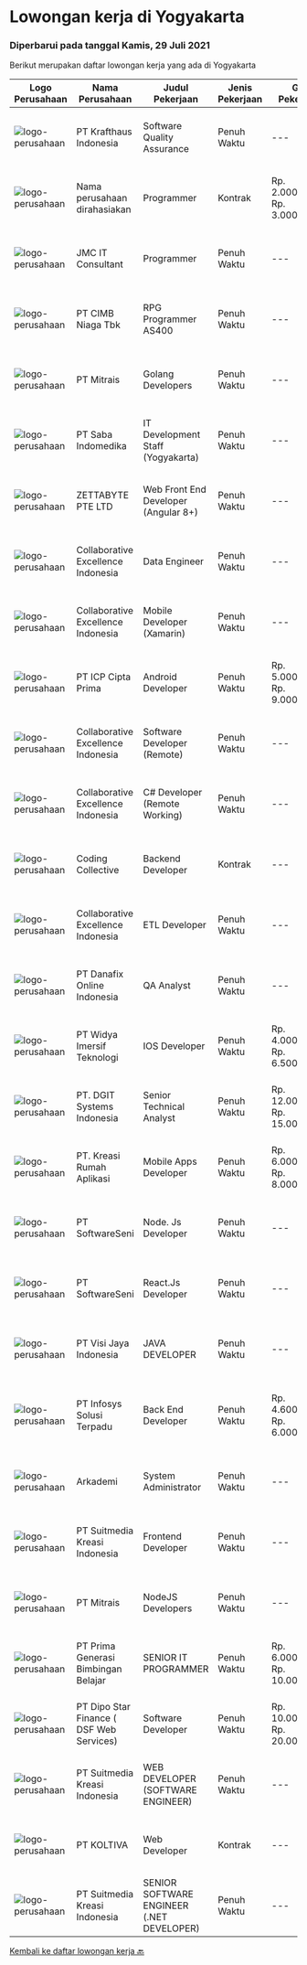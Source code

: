 
  # Lowongan kerja di Yogyakarta

  ### Diperbarui pada tanggal Kamis, 29 Juli 2021

  Berikut merupakan daftar lowongan kerja yang ada di Yogyakarta

  |Logo Perusahaan | Nama Perusahaan | Judul Pekerjaan | Jenis Pekerjaan | Gaji Pekerjaan | Lokasi | Deskripsi | Tanggal diunggah | Pranala |
  | -------------- | --------------- | --------------- | --------- | --------- | -------------- | ------- | ----------- | ----------- |
  |![logo-perusahaan](https://image-service-cdn.seek.com.au/bef45686e3919076089a028d297160d83ed7cc14/ee4dce1061f3f616224767ad58cb2fc751b8d2dc)|PT Krafthaus Indonesia|Software Quality Assurance|Penuh Waktu|---|Yogyakarta|Job Description Identify, record, document thoroughly, and track bugs. Create and follow well-structured test plans and test cases. Have clear and...|Rabu, 28 Juli 2021|https://www.jobstreet.co.id/id/job/software-quality-assurance-3587655?token=0~7ba1afd9-32c7-4096-a3dd-c6b307cfa845&sectionRank=1&jobId=jobstreet-id-job-3587655|
|![logo-perusahaan](https://us.123rf.com/450wm/pavelstasevich/pavelstasevich1811/pavelstasevich181101027/112815900-stock-vector-no-image-available-icon-flat-vector.jpg?ver=6)|Nama perusahaan dirahasiakan|Programmer|Kontrak|Rp. 2.000.000-Rp. 3.000.000|Yogyakarta|Back End Programmer :Deskripsi Pekerjaan : Membuat spesifikasi teknis dari suatu program (software), aplikasi atau sistem; Melakukan perancangan dan...|Rabu, 28 Juli 2021|https://www.jobstreet.co.id/id/job/programmer-3587369?token=0~7ba1afd9-32c7-4096-a3dd-c6b307cfa845&sectionRank=2&jobId=jobstreet-id-job-3587369|
|![logo-perusahaan](https://image-service-cdn.seek.com.au/a2204a6f248fedfcfbb4d393e68e7d11a2931c9a/ee4dce1061f3f616224767ad58cb2fc751b8d2dc)|JMC IT Consultant|Programmer|Penuh Waktu|---|Bantul|Greetings! We are growing IT Consultant that focused on E-Gov industry. Within 12 years, we are already helping more than 300 IT development in...|Rabu, 28 Juli 2021|https://www.jobstreet.co.id/id/job/programmer-3581284?token=0~7ba1afd9-32c7-4096-a3dd-c6b307cfa845&sectionRank=3&jobId=jobstreet-id-job-3581284|
|![logo-perusahaan](https://image-service-cdn.seek.com.au/2c6f6f12cb15b08239744ca7630b97fee07e84ce/ee4dce1061f3f616224767ad58cb2fc751b8d2dc)|PT CIMB Niaga Tbk|RPG Programmer AS400|Penuh Waktu|---|Jakarta Raya|Job Description: Create new program and modification as required by business unit Prepare system solution on root cause as preventive action Create...|Rabu, 28 Juli 2021|https://www.jobstreet.co.id/id/job/rpg-programmer-as400-3580663?token=0~7ba1afd9-32c7-4096-a3dd-c6b307cfa845&sectionRank=4&jobId=jobstreet-id-job-3580663|
|![logo-perusahaan](https://image-service-cdn.seek.com.au/969b0c47f133a1e0155056a5d964c63953dd6304/ee4dce1061f3f616224767ad58cb2fc751b8d2dc)|PT Mitrais|Golang Developers|Penuh Waktu|---|Bali|Build your Career with Mitrais!We're looking for experienced Golang Developers to be part of our team. What will you be doing? Liaising with...|Rabu, 28 Juli 2021|https://www.jobstreet.co.id/id/job/golang-developers-3587780?token=0~7ba1afd9-32c7-4096-a3dd-c6b307cfa845&sectionRank=5&jobId=jobstreet-id-job-3587780|
|![logo-perusahaan](https://image-service-cdn.seek.com.au/fd4e0e8b1c4e3845b01f36c504d8073041e3b470/ee4dce1061f3f616224767ad58cb2fc751b8d2dc)|PT Saba Indomedika|IT Development Staff (Yogyakarta)|Penuh Waktu|---|Yogyakarta|Deskripsi Pekerjaan Membuat program untuk kebutuhan perusahaan khususnya aplikasi Finance Memformulasikan spesifikasi program dan basic prototypes...|Senin, 26 Juli 2021|https://www.jobstreet.co.id/id/job/it-development-staff-yogyakarta-3585518?token=0~7ba1afd9-32c7-4096-a3dd-c6b307cfa845&sectionRank=6&jobId=jobstreet-id-job-3585518|
|![logo-perusahaan](https://image-service-cdn.seek.com.au/a9ad8fdd00d66418bb5e9ec41ddbc2318ccec822/ee4dce1061f3f616224767ad58cb2fc751b8d2dc)|ZETTABYTE PTE LTD|Web Front End Developer (Angular 8+)|Penuh Waktu|---|Yogyakarta|Company IntroductionZettabyte is a software development company that focuses on the education sector. We work together with our multicultural team...|Rabu, 28 Juli 2021|https://www.jobstreet.co.id/id/job/web-front-end-developer-angular-8-3580526?token=0~7ba1afd9-32c7-4096-a3dd-c6b307cfa845&sectionRank=7&jobId=jobstreet-id-job-3580526|
|![logo-perusahaan](https://image-service-cdn.seek.com.au/7145b1ba6bc0dbd678e2bf86d776dd2b1b9b81f6/ee4dce1061f3f616224767ad58cb2fc751b8d2dc)|Collaborative Excellence Indonesia|Data Engineer|Penuh Waktu|---|Bali|Job Description Develops or modifies data models, ETL processes, and BI tool solutions Ensures appropriate documentation for all development and...|Rabu, 28 Juli 2021|https://www.jobstreet.co.id/id/job/data-engineer-3587388?token=0~7ba1afd9-32c7-4096-a3dd-c6b307cfa845&sectionRank=8&jobId=jobstreet-id-job-3587388|
|![logo-perusahaan](https://image-service-cdn.seek.com.au/7145b1ba6bc0dbd678e2bf86d776dd2b1b9b81f6/ee4dce1061f3f616224767ad58cb2fc751b8d2dc)|Collaborative Excellence Indonesia|Mobile Developer (Xamarin)|Penuh Waktu|---|Jakarta Raya|Responsibilities: Capable of understanding and delivering development according to plan Understanding software development lifecycle, solution,...|Rabu, 28 Juli 2021|https://www.jobstreet.co.id/id/job/mobile-developer-xamarin-3587938?token=0~7ba1afd9-32c7-4096-a3dd-c6b307cfa845&sectionRank=9&jobId=jobstreet-id-job-3587938|
|![logo-perusahaan](https://image-service-cdn.seek.com.au/93e6dad843d24e4594bfcaa869dd5928ad23e0e4/ee4dce1061f3f616224767ad58cb2fc751b8d2dc)|PT ICP Cipta Prima|Android Developer|Penuh Waktu|Rp. 5.000.000-Rp. 9.000.000|Yogyakarta|Persyaratan: Mahir dalam Android Native Berpengalaman atau dapat menggunakan kotlin merupakan nilai tambah Berpengalaman dalam Hybird Mobile...|Rabu, 28 Juli 2021|https://www.jobstreet.co.id/id/job/android-developer-3580756?token=0~7ba1afd9-32c7-4096-a3dd-c6b307cfa845&sectionRank=10&jobId=jobstreet-id-job-3580756|
|![logo-perusahaan](https://image-service-cdn.seek.com.au/7145b1ba6bc0dbd678e2bf86d776dd2b1b9b81f6/ee4dce1061f3f616224767ad58cb2fc751b8d2dc)|Collaborative Excellence Indonesia|Software Developer (Remote)|Penuh Waktu|---|Jawa Timur|Responsibilities: Work with Product Management and Products Engineering teams to design, develop, maintain and enhance web-based and mobile-based...|Rabu, 28 Juli 2021|https://www.jobstreet.co.id/id/job/software-developer-remote-3587937?token=0~7ba1afd9-32c7-4096-a3dd-c6b307cfa845&sectionRank=11&jobId=jobstreet-id-job-3587937|
|![logo-perusahaan](https://image-service-cdn.seek.com.au/7145b1ba6bc0dbd678e2bf86d776dd2b1b9b81f6/ee4dce1061f3f616224767ad58cb2fc751b8d2dc)|Collaborative Excellence Indonesia|C# Developer (Remote Working)|Penuh Waktu|---|Jakarta Raya|Responsibilities: Design, coding, and testing of modules for various components of our product framework Capable of understanding and delivering...|Rabu, 28 Juli 2021|https://www.jobstreet.co.id/id/job/c-developer-remote-working-3587383?token=0~7ba1afd9-32c7-4096-a3dd-c6b307cfa845&sectionRank=12&jobId=jobstreet-id-job-3587383|
|![logo-perusahaan](https://image-service-cdn.seek.com.au/173d90a4796b9060b32d48ba09d1cc3a5bacc8b1/ee4dce1061f3f616224767ad58cb2fc751b8d2dc)|Coding Collective|Backend Developer|Kontrak|---|Yogyakarta|Requirements: Engineering wisdom equivalent to 2 years of experiences. Willing to work in Yogyakarta. Excellent English communication skills....|Rabu, 28 Juli 2021|https://www.jobstreet.co.id/id/job/backend-developer-3587103?token=0~7ba1afd9-32c7-4096-a3dd-c6b307cfa845&sectionRank=13&jobId=jobstreet-id-job-3587103|
|![logo-perusahaan](https://image-service-cdn.seek.com.au/7145b1ba6bc0dbd678e2bf86d776dd2b1b9b81f6/ee4dce1061f3f616224767ad58cb2fc751b8d2dc)|Collaborative Excellence Indonesia|ETL Developer|Penuh Waktu|---|Bali|Job Description Developing database objects and creates and automate ETL processes Develop and execute database queries and conduct analysis Provides...|Rabu, 28 Juli 2021|https://www.jobstreet.co.id/id/job/etl-developer-3587939?token=0~7ba1afd9-32c7-4096-a3dd-c6b307cfa845&sectionRank=14&jobId=jobstreet-id-job-3587939|
|![logo-perusahaan](https://image-service-cdn.seek.com.au/a306aa4b262071df57a1eaec9adc441832274ebb/ee4dce1061f3f616224767ad58cb2fc751b8d2dc)|PT Danafix Online Indonesia|QA Analyst|Penuh Waktu|---|Yogyakarta|Job requirements Bachelor's Degree in Computer Science, Information Technology, Computer Engineering, and any related field Experience in Automation...|Senin, 26 Juli 2021|https://www.jobstreet.co.id/id/job/qa-analyst-3585478?token=0~7ba1afd9-32c7-4096-a3dd-c6b307cfa845&sectionRank=15&jobId=jobstreet-id-job-3585478|
|![logo-perusahaan](https://image-service-cdn.seek.com.au/d13618e6117b623ed509a1d69a40fb81c7b188eb/ee4dce1061f3f616224767ad58cb2fc751b8d2dc)|PT Widya Imersif Teknologi|IOS Developer|Penuh Waktu|Rp. 4.000.000-Rp. 6.500.000|Sleman|Requirement : Proficient in Objective-C, Swift, and Cocoa Touch. Extensive experience with iOS Frameworks such as Core Data and Core Animation....|Rabu, 28 Juli 2021|https://www.jobstreet.co.id/id/job/ios-developer-3577262?token=0~7ba1afd9-32c7-4096-a3dd-c6b307cfa845&sectionRank=16&jobId=jobstreet-id-job-3577262|
|![logo-perusahaan](https://image-service-cdn.seek.com.au/e93bc75036be941b9c3ff3a55670cb236457b0c4/ee4dce1061f3f616224767ad58cb2fc751b8d2dc)|PT. DGIT Systems Indonesia|Senior Technical Analyst|Penuh Waktu|Rp. 12.000.000-Rp. 15.000.000|Badung|About usDGIT is a specialist telecommunications software company based in Melbourne with staff in New Zealand, Indonesia and India...|Selasa, 27 Juli 2021|https://www.jobstreet.co.id/id/job/senior-technical-analyst-3586050?token=0~7ba1afd9-32c7-4096-a3dd-c6b307cfa845&sectionRank=17&jobId=jobstreet-id-job-3586050|
|![logo-perusahaan](https://image-service-cdn.seek.com.au/13f7466ed464c1e6442064fa0564efac70e6da12/ee4dce1061f3f616224767ad58cb2fc751b8d2dc)|PT. Kreasi Rumah Aplikasi|Mobile Apps Developer|Penuh Waktu|Rp. 6.000.000-Rp. 8.000.000|Bantul|Memiliki pengalaman 2-5 tahun dalam pengembangan aplikasi mobile (wajib menyertakan portofio). Berpengalaman dalam menggunakan Dart dan Flutter....|Selasa, 27 Juli 2021|https://www.jobstreet.co.id/id/job/mobile-apps-developer-3580338?token=0~7ba1afd9-32c7-4096-a3dd-c6b307cfa845&sectionRank=18&jobId=jobstreet-id-job-3580338|
|![logo-perusahaan](https://image-service-cdn.seek.com.au/c05a3e3e627c08dd9cbb310c1a48f4a5a42787b6/ee4dce1061f3f616224767ad58cb2fc751b8d2dc)|PT SoftwareSeni|Node. Js Developer|Penuh Waktu|---|Yogyakarta|SoftwareSeni is a Software Development Company based in Yogyakarta &amp; Sydney, Australia. We have been designing and developing phone apps,...|Selasa, 27 Juli 2021|https://www.jobstreet.co.id/id/job/node-js-developer-3576099?token=0~7ba1afd9-32c7-4096-a3dd-c6b307cfa845&sectionRank=19&jobId=jobstreet-id-job-3576099|
|![logo-perusahaan](https://image-service-cdn.seek.com.au/c05a3e3e627c08dd9cbb310c1a48f4a5a42787b6/ee4dce1061f3f616224767ad58cb2fc751b8d2dc)|PT SoftwareSeni|React.Js Developer|Penuh Waktu|---|Yogyakarta|SoftwareSeni is a Software Development Company based in Yogyakarta &amp; Sydney, Australia. We have been designing and developing phone apps,...|Selasa, 27 Juli 2021|https://www.jobstreet.co.id/id/job/react-js-developer-3576095?token=0~7ba1afd9-32c7-4096-a3dd-c6b307cfa845&sectionRank=20&jobId=jobstreet-id-job-3576095|
|![logo-perusahaan](https://image-service-cdn.seek.com.au/271604a60db206de27f2dac5a79303874f1d7f2f/ee4dce1061f3f616224767ad58cb2fc751b8d2dc)|PT Visi Jaya Indonesia|JAVA DEVELOPER|Penuh Waktu|---|Jakarta Selatan|Build your Career with Eidupay!We are looking for Java Developer to be part of our team in Jakarta and Jogja.Job Reponsibility Develop a scalable and...|Selasa, 27 Juli 2021|https://www.jobstreet.co.id/id/job/java-developer-3586630?token=0~7ba1afd9-32c7-4096-a3dd-c6b307cfa845&sectionRank=21&jobId=jobstreet-id-job-3586630|
|![logo-perusahaan](https://image-service-cdn.seek.com.au/82d403a01c9fe504042ec15fa2581f27695b6446/ee4dce1061f3f616224767ad58cb2fc751b8d2dc)|PT Infosys Solusi Terpadu|Back End Developer|Penuh Waktu|Rp. 4.600.000-Rp. 6.000.000|Jakarta Pusat|Minimum D3 from Technical Information/ System Information/Electromagnetics/Mathematics GPA minimal 2.8 Junior Mobile/Android/Web Developer: Having 1-...|Rabu, 28 Juli 2021|https://www.jobstreet.co.id/id/job/back-end-developer-3577573?token=0~7ba1afd9-32c7-4096-a3dd-c6b307cfa845&sectionRank=22&jobId=jobstreet-id-job-3577573|
|![logo-perusahaan](https://image-service-cdn.seek.com.au/562f975d0a2cb3aa626cdda3c3fc78c82c73d9ff/ee4dce1061f3f616224767ad58cb2fc751b8d2dc)|Arkademi|System Administrator|Penuh Waktu|---|Yogyakarta|Deskripsi Pekerjaan: Mengelola Website (Wordpress) : manajemen, setting, posting dan maintenance; Secara berkala melakukan pengecekan web serta...|Sabtu, 24 Juli 2021|https://www.jobstreet.co.id/id/job/system-administrator-3578980?token=0~7ba1afd9-32c7-4096-a3dd-c6b307cfa845&sectionRank=23&jobId=jobstreet-id-job-3578980|
|![logo-perusahaan](https://image-service-cdn.seek.com.au/d1d6d9e7af7147dee7b7111b97e67641fcf252e0/ee4dce1061f3f616224767ad58cb2fc751b8d2dc)|PT Suitmedia Kreasi Indonesia|Frontend Developer|Penuh Waktu|---|Jakarta Raya|Role You will develop high-quality modern and responsive website Responsibilities Develop HTML prototype that is compatible to every browsers down to...|Rabu, 28 Juli 2021|https://www.jobstreet.co.id/id/job/frontend-developer-3586869?token=0~7ba1afd9-32c7-4096-a3dd-c6b307cfa845&sectionRank=24&jobId=jobstreet-id-job-3586869|
|![logo-perusahaan](https://image-service-cdn.seek.com.au/969b0c47f133a1e0155056a5d964c63953dd6304/ee4dce1061f3f616224767ad58cb2fc751b8d2dc)|PT Mitrais|NodeJS Developers|Penuh Waktu|---|Bali|Build your Career with Mitrais! We're urgently looking for experienced NodeJS Developers to be part of our team for an immediate start.Our client is a...|Minggu, 25 Juli 2021|https://www.jobstreet.co.id/id/job/nodejs-developers-3579307?token=0~7ba1afd9-32c7-4096-a3dd-c6b307cfa845&sectionRank=25&jobId=jobstreet-id-job-3579307|
|![logo-perusahaan](https://image-service-cdn.seek.com.au/88274fc452a47bce437e96164f7ff67a6d1930fd/ee4dce1061f3f616224767ad58cb2fc751b8d2dc)|PT Prima Generasi Bimbingan Belajar|SENIOR IT PROGRAMMER|Penuh Waktu|Rp. 6.000.000-Rp. 10.000.000|Yogyakarta|Candidate must possess at least Bachelor's Degree in Engineering (Computer/Telecommunication) or equivalent. Required language(s): Bahasa Indonesia...|Rabu, 28 Juli 2021|https://www.jobstreet.co.id/id/job/senior-it-programmer-3577212?token=0~7ba1afd9-32c7-4096-a3dd-c6b307cfa845&sectionRank=26&jobId=jobstreet-id-job-3577212|
|![logo-perusahaan](https://us.123rf.com/450wm/pavelstasevich/pavelstasevich1811/pavelstasevich181101027/112815900-stock-vector-no-image-available-icon-flat-vector.jpg?ver=6)|PT Dipo Star Finance ( DSF Web Services)|Software Developer|Penuh Waktu|Rp. 10.000.000-Rp. 20.000.000|Jakarta Pusat|Job Description Collaborate with cross-functional teams (Sales, Marketing, Hardware, Product, Mobile, DevOps, UX, Data Science, Data Engineering, QA,...|Senin, 26 Juli 2021|https://www.jobstreet.co.id/id/job/software-developer-3585631?token=0~7ba1afd9-32c7-4096-a3dd-c6b307cfa845&sectionRank=27&jobId=jobstreet-id-job-3585631|
|![logo-perusahaan](https://image-service-cdn.seek.com.au/a5c9031380eb08bdce605f2fa1a6e5e724a6def0/ee4dce1061f3f616224767ad58cb2fc751b8d2dc)|PT Suitmedia Kreasi Indonesia|WEB DEVELOPER (SOFTWARE ENGINEER)|Penuh Waktu|---|Jakarta Selatan|Role: You will develop and deliver high-quality web and mobile apps Responsibilities: Develop backend system of web and mobile applications. Deliver...|Rabu, 28 Juli 2021|https://www.jobstreet.co.id/id/job/web-developer-software-engineer-3586871?token=0~7ba1afd9-32c7-4096-a3dd-c6b307cfa845&sectionRank=28&jobId=jobstreet-id-job-3586871|
|![logo-perusahaan](https://image-service-cdn.seek.com.au/c722a803b1d921d6d97b57b4df8a14b7a3bb09c5/ee4dce1061f3f616224767ad58cb2fc751b8d2dc)|PT KOLTIVA|Web Developer|Kontrak|---|Yogyakarta|RESPONSIBILITIES : Analyze user requirements to determine technical requirements. Write, design, or edit web page content, or produce other direct...|Minggu, 25 Juli 2021|https://www.jobstreet.co.id/id/job/web-developer-3579316?token=0~7ba1afd9-32c7-4096-a3dd-c6b307cfa845&sectionRank=29&jobId=jobstreet-id-job-3579316|
|![logo-perusahaan](https://image-service-cdn.seek.com.au/d1d6d9e7af7147dee7b7111b97e67641fcf252e0/ee4dce1061f3f616224767ad58cb2fc751b8d2dc)|PT Suitmedia Kreasi Indonesia|SENIOR SOFTWARE ENGINEER (.NET DEVELOPER)|Penuh Waktu|---|Jakarta Selatan|Role You will develop and deliver high-quality web and mobile apps. Responsibilities Supervise junior software engineers to achieve project...|Rabu, 28 Juli 2021|https://www.jobstreet.co.id/id/job/senior-software-engineer-net-developer-3586872?token=0~7ba1afd9-32c7-4096-a3dd-c6b307cfa845&sectionRank=30&jobId=jobstreet-id-job-3586872|


  [Kembali ke daftar lowongan kerja 🔙](../README.md#daftar-lowongan-kerja)
  